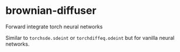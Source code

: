 # brownian-diffuser

Forward integrate torch neural networks

Similar to `torchsde.sdeint` or `torchdiffeq.odeint` but for vanilla neural networks. 
